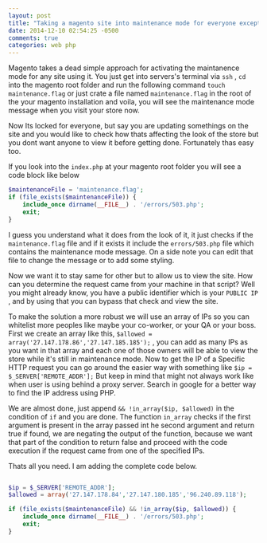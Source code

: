 ```yaml
---
layout: post
title: "Taking a magento site into maintenance mode for everyone except you"
date: 2014-12-10 02:54:25 -0500
comments: true
categories: web php
---
```


Magento takes a dead simple approach for activating the maintanence mode for any site using it. You just get into servers's terminal via ```ssh``` , ```cd``` into the magento root folder and run the following command ```touch maintenance.flag``` or just crate a file named ```maintenance.flag``` in the root of the your magento installation and voila, you will see the maintenance mode message when you visit your store now.

Now Its locked for everyone, but say you are updating somethings on the site and you would like to check how thats affecting the look of the store but you dont want anyone to view it before getting done. Fortunately thas easy too.

<!-- more -->

If you look into the ```index.php``` at your magento root folder you will see a code block like below

``` php index.php
$maintenanceFile = 'maintenance.flag';
if (file_exists($maintenanceFile)) {
    include_once dirname(__FILE__) . '/errors/503.php';
    exit;
}

```

I guess you understand what it does from the look of it, it just checks if the  ```maintenance.flag``` file and if it exists it include the ```errors/503.php``` file which contains the maintenance mode message. On a side note you can edit that file to change the message or to add some styling.

Now we want it to stay same for other but to allow us to view the site. How can you determine the request came from your machine in that script? Well you might already know, you have a public identifier which is your ```PUBLIC IP``` , and by using that you can bypass that check and view the site.

To make the solution a more robust we will use an array of IPs so you can whitelist more peoples like maybe your co-worker, or your QA or your boss. First we create an array like this, ```$allowed = array('27.147.178.86','27.147.185.185');``` , you can add as many IPs as you want in that array and each one of those owners will be able to view the store while it's still in maintenance mode. Now to get the IP of a Specific HTTP request you can go around the easier way with something like
  ```$ip = $_SERVER['REMOTE_ADDR'];``` But keep in mind that might not always work like when user is using behind a proxy server. Search in google for a better way to find the IP address using PHP.

We are almost done, just append ```&& !in_array($ip, $allowed)``` in the condition of ```if``` and you are done. The function ```in_array``` checks if the first argument is present in the array passed int he second argument and return true if found, we are negating the output of the function, because we want that part of the condition to return false and proceed with the code execution if the request came from one of the specified IPs.

Thats all you need. I am adding the complete code below.

``` php index.php

$ip = $_SERVER['REMOTE_ADDR'];
$allowed = array('27.147.178.84','27.147.180.185','96.240.89.118');

if (file_exists($maintenanceFile) && !in_array($ip, $allowed)) {
    include_once dirname(__FILE__) . '/errors/503.php';
    exit;
}

```

